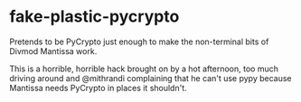 fake-plastic-pycrypto
=====================

Pretends to be PyCrypto just enough to make the non-terminal bits of Divmod Mantissa work.

This is a horrible, horrible hack brought on by a hot afternoon, too much
driving around and @mithrandi complaining that he can't use pypy because
Mantissa needs PyCrypto in places it shouldn't.
